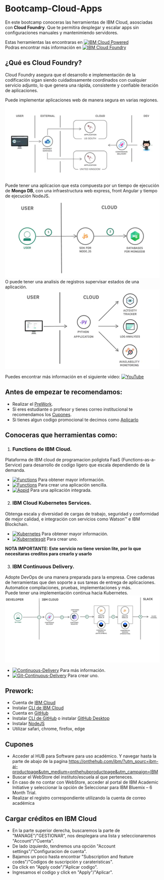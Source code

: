 # Bootcamp-Cloud-Apps
En este bootcamp conoceras las herramientas de IBM Cloud, asosciadas con **Cloud Foundry**. Que te permitira desplegar y escalar apps sin configuraciones manuales y mantenimiendo servidores.

Estas herramientas las encontraras en [![IBM Cloud Powered][img-ibmcloud-powered]][url-ibmcloud]<br>
Podras encontrar más información en [![IBM Cloud Foundry][img-ibmcloudfoundry]][url-ibmcloudfoundry]

## ¿Qué es Cloud Foundry?
Cloud Foundry asegura que el desarrollo e implementación de la codificación sigan siendo cuidadosamente coordinados con cualquier servicio adjunto, lo que genera una rápida, consistente y confiable iteración de aplicaciones.

Puede implementar aplicaciones web de manera segura en varias regiones.
![](img/im1.png)
<br>
Puede tener una aplicacion que esta compuesta por un tiempo de ejecución de **Mongo DB**, con una infraestructura web express, front Angular y tiempo de ejecución NodeJS.
![](img/im2.png)
<br>
O puede tener una analisis de registros supervisar estados de una aplicación.
![](img/im3.png)
<br>

Puedes encontrar más información en el siguiente video: [![YouTube][img-youtube]][youtube-url]

## Antes de empezar te recomendamos:
* Realizar el [PreWork](#Prework).
* Si eres estudiante o profesor y tienes correo institucional te recomendamos los [Cupones](#Cupones).
* Si tienes algun codigo promocional te decimos como [Aplicarlo](#Cargar-créditos-en-IBM-Cloud)

## Conoceras que herramientas como:
1. ### Functions de IBM Cloud. <br>
Plataforma de IBM cloud de programacion poliglota FaaS (Functions-as-a-Service) para desarrollo de codigo ligero que escala dependiendo de la demanda.
* [![Functions][img-cloud-functions]][url-ibmcloud-Functions] Para obtener mayor información.
* [![Functions][git-cloud-functions]][git-ibmcloud-Functions] Para crear una aplicación sencilla.
* [![Appid][img-appid]][appid-url] Para una aplicación integrada.

2. ### IBM Cloud Kubernetes Services. <br>
Obtenga escala y diversidad de cargas de trabajo, seguridad y conformidad de mejor calidad, e integración con servicios como Watson™ e IBM Blockchain.
* [![Kubernetes][img-cloud-kubernetes]][url-ibmcloud-kubernetes] Para obtener mayor información.
* [![Kubernetesgit][img-gitcloud-kubernetes]][url-gitibmcloud-kubernetes] Para crear uno.

**NOTA IMPORTANTE: Este servicio no tiene version lite, por lo que necesitaras creditos para crearlo y usarlo**

3. ### IBM Continuous Delivery. <br>
Adopte DevOps de una manera preparada para la empresa. Cree cadenas de herramientas que den soporte a sus tareas de entrega de aplicaciones. Automatice compilaciones, pruebas, implementaciones y más.
<br>
Puede tener una implementación continua hacia Kubernetes.
![](img/im4.png)
<br>

* [![Continuous-Delivery][img-cloud-CD]][url-ibmcloud-CD] Para más información.
* [![Git-Continuous-Delivery][img-gitcloud-CD]][url-gitibmcloud-CD] Para crear uno.

## Prework:
* Cuenta de [IBM Cloud][url-IBMCLOUD]
* Instalar [CLI de IBM Cloud][url-CLI-IBMCLOUD] 
* Cuenta en [GitHub][url-github-join]
* Instalar [CLI de GitHub][url-github-cli] o instalar [GitHub Desktop][url-githubdesktop]
* Instalar [NodeJS][url-node]
* Utilizar safari, chrome, firefox, edge

## Cupones

* Acceder al HUB para Software para uso académico. Y navegar hasta la parte de abajo de la pagina https://onthehub.com/ibm/?utm_sourc=ibm-ai-productpage&utm_medium=onthehubproductpage&utm_campaign=IBM
* Buscar el WebStore del instituto/escuela al que perteneces.
* En caso de no contar con WebStore, acceder al portal de IBM Academic Initiative y seleccionar la opción de Seleccionar para IBM Bluemix – 6 Month Trial.
* Realizar el registro correspondiente utilizando la cuenta de correo académica

## Cargar créditos en IBM Cloud

* En la parte superior derecha, buscaremos la parte de "MANAGE"/"GESTIONAR", nos desplegara una lista y seleccionaremos "Account"/"Cuenta".
* De lado izquierdo, tendremos una opción "Account settings"/"Configuracion de cuenta".
* Bajamos un poco hasta encontrar "Subscription and feature codes"/"Codigos de suscripción y carateristicas".
* Da click en "Apply code"/"Aplicar codigo".
* Ingresamos el codigo y click en "Apply"/"Aplicar".

[url-IBMCLOUD]: https://cloud.ibm.com/registration
[url-CLI-IBMCLOUD]: https://cloud.ibm.com/docs/cli/reference/ibmcloud?topic=cloud-cli-install-ibmcloud-cli
[url-github-join]: https://github.com/join
[url-github-cli]: https://git-scm.com/book/en/v2/Getting-Started-Installing-Git
[url-githubdesktop]: https://desktop.github.com/
[url-node]: https://nodejs.org/es/download/

[img-youtube]: https://img.shields.io/badge/IBM%20Cloud-YouTube-critical.svg
[youtube-url]: https://www.youtube.com/watch?time_continue=14&v=oUpqXxmr6oU&feature=emb_logo
[img-ibmcloud-powered]: https://img.shields.io/badge/IBM%20Cloud-Powered-blue.svg
[url-ibmcloud]: https://www.ibm.com/cloud/
[img-cloud-functions]: https://img.shields.io/badge/IBM%20cloud-Functions-blue.svg
[url-ibmcloud-Functions]: https://www.ibm.com/cloud/functions
[img-ibmcloudfoundry]: https://img.shields.io/badge/IBM-Cloud%20Foundry-blue.svg
[url-ibmcloudfoundry]: https://www.ibm.com/cloud/cloud-foundry
[git-cloud-functions]: https://img.shields.io/badge/GIT-Cloud%20Functions-blueviolet.svg
[git-ibmcloud-Functions]: /Serverless_Cloudant
[img-appid]: https://img.shields.io/badge/GIT-AppID%20Serverless-brightgreen.svg
[appid-url]: https://github.com/ibmdevelopermx/Events_And_Users_FollowUp_App
[img-cloud-kubernetes]: https://img.shields.io/badge/IBM%20Cloud-Kubernetes%20Services-blue.svg
[url-ibmcloud-kubernetes]: https://www.ibm.com/cloud/container-service/
[img-cloud-CD]: https://img.shields.io/badge/IBM-Continuous%20Dlivery-blue.svg
[url-ibmcloud-CD]: https://www.ibm.com/cloud/continuous-delivery
[img-gitcloud-CD]: https://img.shields.io/badge/GIT-IBM%20Cloud%20Continuous%20Delivery-blueviolet.svg
[url-gitibmcloud-CD]: /Continuous_Delivery
[img-gitcloud-kubernetes]: https://img.shields.io/badge/GIT-IBM%20Cloud%20Kubernetes-blueviolet.svg
[url-gitibmcloud-kubernetes]: /Kubernetes